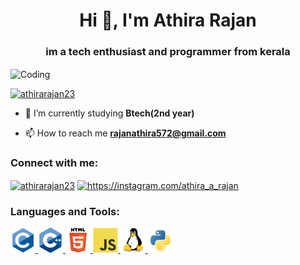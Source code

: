 <h1 align="center">Hi 👋, I'm Athira Rajan</h1>
<h3 align="center">im a tech enthusiast and programmer from kerala</h3>

<img align="center" alt="Coding" width="400" src="https://i.pinimg.com/originals/16/89/5b/16895b231b6da505e2e4acef02a3c1fe.gif">

<p align="left"> <a href="https://twitter.com/athirarajan23" target="blank"><img src="https://img.shields.io/twitter/follow/athirarajan23?logo=twitter&style=for-the-badge" alt="athirarajan23" /></a> </p>

- 🔭 I’m currently studying **Btech(2nd year)**

- 📫 How to reach me **rajanathira572@gmail.com**

<h3 align="left">Connect with me:</h3>
<p align="left">
<a href="https://twitter.com/athirarajan23" target="blank"><img align="center" src="https://raw.githubusercontent.com/rahuldkjain/github-profile-readme-generator/master/src/images/icons/Social/twitter.svg" alt="athirarajan23" height="30" width="40" /></a>
<a href="https://instagram.com/https://instagram.com/athira_a_rajan" target="blank"><img align="center" src="https://raw.githubusercontent.com/rahuldkjain/github-profile-readme-generator/master/src/images/icons/Social/instagram.svg" alt="https://instagram.com/athira_a_rajan" height="30" width="40" /></a>
</p>

<h3 align="left">Languages and Tools:</h3>
<p align="left"> <a href="https://www.cprogramming.com/" target="_blank" rel="noreferrer"> <img src="https://raw.githubusercontent.com/devicons/devicon/master/icons/c/c-original.svg" alt="c" width="40" height="40"/> </a> <a href="https://www.w3schools.com/cpp/" target="_blank" rel="noreferrer"> <img src="https://raw.githubusercontent.com/devicons/devicon/master/icons/cplusplus/cplusplus-original.svg" alt="cplusplus" width="40" height="40"/> </a> <a href="https://www.w3.org/html/" target="_blank" rel="noreferrer"> <img src="https://raw.githubusercontent.com/devicons/devicon/master/icons/html5/html5-original-wordmark.svg" alt="html5" width="40" height="40"/> </a> <a href="https://developer.mozilla.org/en-US/docs/Web/JavaScript" target="_blank" rel="noreferrer"> <img src="https://raw.githubusercontent.com/devicons/devicon/master/icons/javascript/javascript-original.svg" alt="javascript" width="40" height="40"/> </a> <a href="https://www.linux.org/" target="_blank" rel="noreferrer"> <img src="https://raw.githubusercontent.com/devicons/devicon/master/icons/linux/linux-original.svg" alt="linux" width="40" height="40"/> </a> <a href="https://www.python.org" target="_blank" rel="noreferrer"> <img src="https://raw.githubusercontent.com/devicons/devicon/master/icons/python/python-original.svg" alt="python" width="40" height="40"/> </a> </p>

